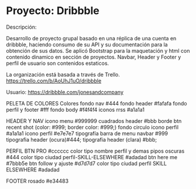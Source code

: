 # Proyecto: Dribbble
Descripción:

Desarrollo de proyecto grupal basado en una réplica de una cuenta en dribbble, haciendo consumo de su API y su documentación para la obtención de sus datos. Se aplicó Bootstrap para la maquetación y html con contenido dinamico en sección de proyectos. Navbar, Header y Footer y perfil de usuario son contenidos estaticos.

La organización está basada a través de Trello.
https://trello.com/b/AoUhJ1uO/dribbble

Usuario: https://dribbble.com/jonesandcompany

PELETA DE COLORES
Colores
fondo nav #444
fondo header #fafafa
fondo perfil y footer #fff
fondo body #f4f4f4
iconos rrss #a1a1a1

HEADER Y NAV
icono menu #999999
cuadrados header #bbb
borde btn recent shot (color: #999; border color: #999;)
fondo circulo icono perfil  #a1a1a1
icono perfil  #e7e7e7
tipografía barra de menu navbar #999
tipografia header (ocura)#444;
tipografia header (clara) #bbb;


PERFIL
BTN PRO #cccccc
color tipo nombre perfil y demas pipos oscuras #444
color tipo ciudad perfil-SKILL-ELSEWHERE #adadad
btn here me #7bbb5e
btn follow y ajuste #d7d7d7
color tipo ciudad perfil SKILL ELSEWHERE #adadad

FOOTER
rosado #e34483
